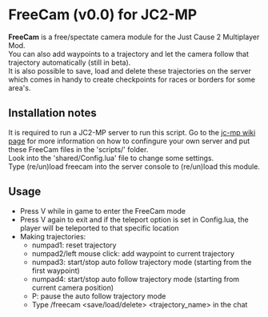 # FreeCam (v0.0) for JC2-MP
**FreeCam** is a free/spectate camera module for the Just Cause 2 Multiplayer Mod.<br>
You can also add waypoints to a trajectory and let the camera follow that trajectory automatically (still in beta).<br>
It is also possible to save, load and delete these trajectories on the server which comes in handy to create checkpoints for races or borders for some area's.<br>


## Installation notes
It is required to run a JC2-MP server to run this script.
Go to the [jc-mp wiki page](http://wiki.jc-mp.com/Server) for more information on how to confingure your own server and put these FreeCam files in the 'scripts/' folder.<br>
Look into the 'shared/Config.lua' file to change some settings.<br>
Type (re/un)load freecam into the server console  to (re/un)load this module.<br>

## Usage
- Press V while in game to enter the FreeCam mode
- Press V again to exit and if the teleport option is set in Config.lua, the player will be teleported to that specific location
- Making trajectories:
    - numpad1: reset trajectory
    - numpad2/left mouse click: add waypoint to current trajectory
    - numpad3: start/stop auto follow trajectory mode (starting from the first waypoint)
    - numpad4: start/stop auto follow trajectory mode (starting from current camera position)
    - P: pause the auto follow trajectory mode
    - Type /freecam &lt;save/load/delete&gt; &lt;trajectory_name&gt; in the chat